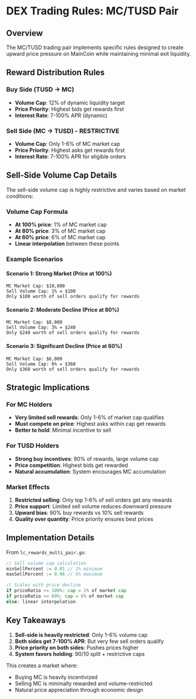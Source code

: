 # DEX Trading Rules: MC/TUSD Pair

## Overview
The MC/TUSD trading pair implements specific rules designed to create upward price pressure on MainCoin while maintaining minimal exit liquidity.

## Reward Distribution Rules

### Buy Side (TUSD → MC)
- **Volume Cap**: 12% of dynamic liquidity target
- **Price Priority**: Highest bids get rewards first
- **Interest Rate**: 7-100% APR (dynamic)

### Sell Side (MC → TUSD) - RESTRICTIVE
- **Volume Cap**: Only 1-6% of MC market cap
- **Price Priority**: Highest asks get rewards first
- **Interest Rate**: 7-100% APR for eligible orders

## Sell-Side Volume Cap Details

The sell-side volume cap is highly restrictive and varies based on market conditions:

### Volume Cap Formula
- **At 100% price**: 1% of MC market cap
- **At 80% price**: 3% of MC market cap
- **At 60% price**: 6% of MC market cap
- **Linear interpolation** between these points

### Example Scenarios

#### Scenario 1: Strong Market (Price at 100%)
```
MC Market Cap: $10,000
Sell Volume Cap: 1% = $100
Only $100 worth of sell orders qualify for rewards
```

#### Scenario 2: Moderate Decline (Price at 80%)
```
MC Market Cap: $8,000
Sell Volume Cap: 3% = $240
Only $240 worth of sell orders qualify for rewards
```

#### Scenario 3: Significant Decline (Price at 60%)
```
MC Market Cap: $6,000
Sell Volume Cap: 6% = $360
Only $360 worth of sell orders qualify for rewards
```

## Strategic Implications

### For MC Holders
- **Very limited sell rewards**: Only 1-6% of market cap qualifies
- **Must compete on price**: Highest asks within cap get rewards
- **Better to hold**: Minimal incentive to sell

### For TUSD Holders
- **Strong buy incentives**: 90% of rewards, large volume cap
- **Price competition**: Highest bids get rewarded
- **Natural accumulation**: System encourages MC accumulation

### Market Effects
1. **Restricted selling**: Only top 1-6% of sell orders get any rewards
2. **Price support**: Limited sell volume reduces downward pressure
3. **Upward bias**: 90% buy rewards vs 10% sell rewards
4. **Quality over quantity**: Price priority ensures best prices

## Implementation Details

From `lc_rewards_multi_pair.go`:
```go
// Sell volume cap calculation
minSellPercent := 0.01 // 1% minimum
maxSellPercent := 0.06 // 6% maximum

// Scales with price decline
if priceRatio >= 100%: cap = 1% of market cap
if priceRatio <= 60%: cap = 6% of market cap
else: linear interpolation
```

## Key Takeaways

1. **Sell-side is heavily restricted**: Only 1-6% volume cap
2. **Both sides get 7-100% APR**: But very few sell orders qualify
3. **Price priority on both sides**: Pushes prices higher
4. **System favors holding**: 90/10 split + restrictive caps

This creates a market where:
- Buying MC is heavily incentivized
- Selling MC is minimally rewarded and volume-restricted
- Natural price appreciation through economic design